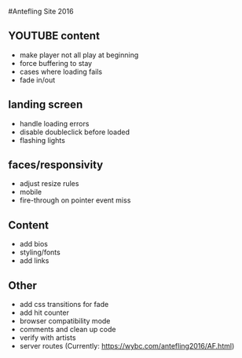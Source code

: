 #Antefling Site 2016

## YOUTUBE content

- make player not all play at beginning
- force buffering to stay
- cases where loading fails
- fade in/out

## landing screen

- handle loading errors
- disable doubleclick before loaded
- flashing lights

## faces/responsivity

- adjust resize rules
- mobile
- fire-through on pointer event miss

## Content

- add bios
- styling/fonts
- add links

## Other

- add css transitions for fade
- add hit counter
- browser compatibility mode
- comments and clean up code
- verify with artists
- server routes (Currently: https://wybc.com/antefling2016/AF.html)
